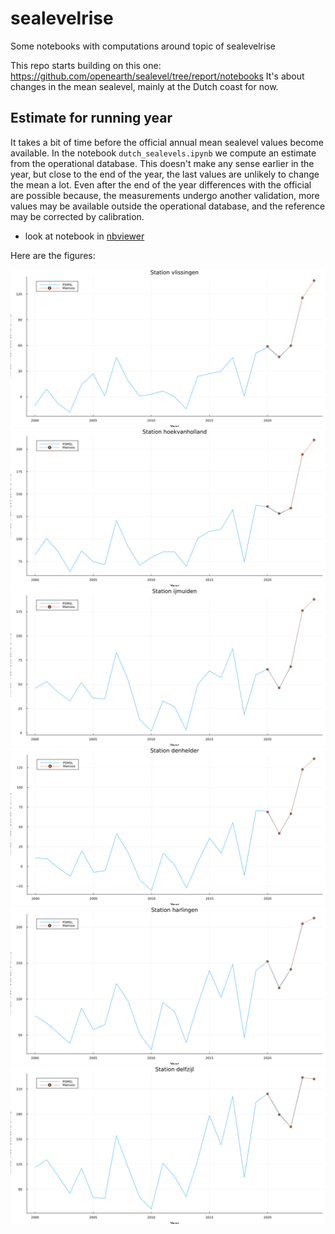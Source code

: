 # sealevelrise
Some notebooks with computations around topic of sealevelrise

This repo starts building on this one: https://github.com/openearth/sealevel/tree/report/notebooks
It's about changes in the mean sealevel, mainly at the Dutch coast for now.

## Estimate for running year

It takes a bit of time before the official annual mean sealevel values become available. In the notebook `dutch_sealevels.ipynb` we compute an estimate from the operational database. This doesn't make any sense earlier in the year, but close to the end of the year, the last values are unlikely to change the mean a lot. Even after the end of the year differences with the official are possible because, the measurements undergo another validation, more values may be available outside the operational database, and the reference may be corrected by calibration.

- look at notebook in [nbviewer](https://nbviewer.ipython.org/github/robot144/sealevelrise/blob/main/dutch_sealevels.ipynb)

Here are the figures:

![vlissingen](https://raw.githubusercontent.com/robot144/sealevelrise/refs/heads/main/figures/series_vlissingen.png)
![hoekvanholland](https://raw.githubusercontent.com/robot144/sealevelrise/refs/heads/main/figures/series_hoekvanholland.png)
![ijmuiden](https://raw.githubusercontent.com/robot144/sealevelrise/refs/heads/main/figures/series_ijmuiden.png)
![denhelder](https://raw.githubusercontent.com/robot144/sealevelrise/refs/heads/main/figures/series_denhelder.png)
![harlinger](https://raw.githubusercontent.com/robot144/sealevelrise/refs/heads/main/figures/series_harlingen.png)
![delfzijl](https://raw.githubusercontent.com/robot144/sealevelrise/refs/heads/main/figures/series_delfzijl.png)